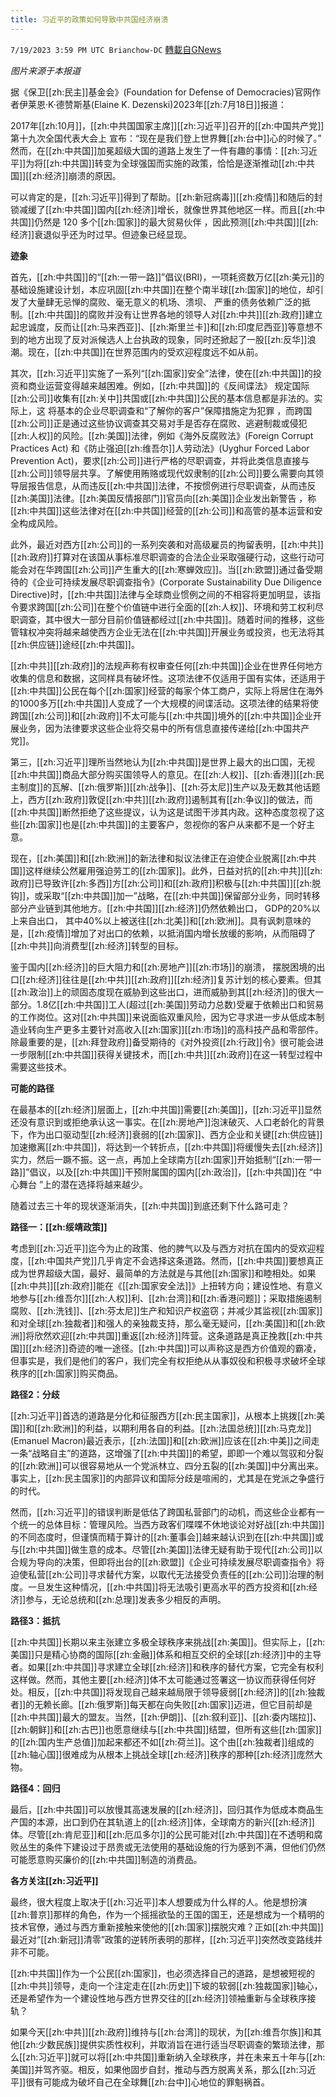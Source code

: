 ```yaml
---
title: 习近平的政策如何导致中共国经济崩溃
---
```

`7/19/2023 3:59 PM UTC Brianchow-DC` [轉載自GNews](https://gnews.org/articles/1472338)

*图片来源于本报道*

据《保卫[[zh:民主]]基金会》(Foundation for Defense of Democracies)官网作者伊莱恩·K·德赞斯基(Elaine K. Dezenski)2023年[[zh:7月18日]]报道：

2017年[[zh:10月]]，[[zh:中共国国家主席]][[zh:习近平]]召开的[[zh:中国共产党]]第十九次全国代表大会上 宣布：“现在是我们登上世界舞[[zh:台中]]心的时候了。” 然而，在[[zh:中共国]]加冕超级大国的道路上发生了一件有趣的事情：[[zh:习近平]]为将[[zh:中共国]]转变为全球强国而实施的政策，恰恰是逐渐推动[[zh:中共国]][[zh:经济]]崩溃的原因。

可以肯定的是，[[zh:习近平]]得到了帮助。[[zh:新冠病毒]][[zh:疫情]]和随后的封锁减缓了[[zh:中共国]]国内[[zh:经济]]增长，就像世界其他地区一样。而且[[zh:中共国]]仍然是 120 多个[[zh:国家]]的最大贸易伙伴 ，因此预测[[zh:中共国]][[zh:经济]]衰退似乎还为时过早。但迹象已经显现。

**迹象**

首先，[[zh:中共国]]的“[[zh:一带一路]]”倡议(BRI)，一项耗资数万亿[[zh:美元]]的基础设施建设计划，本应巩固[[zh:中共国]]在整个南半球[[zh:国家]]的地位，却引发了大量肆无忌惮的腐败、毫无意义的机场、溃坝、 严重的债务依赖广泛的抵制。[[zh:中共国]]的腐败并没有让世界各地的领导人对[[zh:中共]][[zh:政府]]建立起忠诚度，反而让[[zh:马来西亚]]、[[zh:斯里兰卡]]和[[zh:印度尼西亚]]等意想不到的地方出现了反对派候选人上台执政的现象，同时还掀起了一股[[zh:反华]]浪潮。现在，[[zh:中共国]]在世界范围内的受欢迎程度远不如从前。

其次，[[zh:习近平]]实施了一系列“[[zh:国家]]安全”法律，使在[[zh:中共国]]的投资和商业运营变得越来越困难。例如，[[zh:中共国]]的《反间谍法》 规定国际[[zh:公司]]收集有[[zh:关中]]共国或[[zh:中共国]]公民的基本信息都是非法的。实际上，这 将基本的企业尽职调查和“了解你的客户”保障措施定为犯罪 ，而跨国[[zh:公司]]正是通过这些协议调查其交易对手是否存在腐败、逃避制裁或侵犯[[zh:人权]]的风险。[[zh:美国]]法律，例如《海外反腐败法》(Foreign Corrupt Practices Act) 和《防止强迫[[zh:维吾尔]]人劳动法》(Uyghur Forced Labor Prevention Act)，要求[[zh:公司]]进行严格的尽职调查，并将此类信息直接与[[zh:公司]]领导层共享。了解使用贿赂或现代奴隶制的[[zh:公司]]要么需要向其领导层报告信息，从而违反[[zh:中共国]]法律，不按惯例进行尽职调查，从而违反[[zh:美国]]法律。[[zh:美国反情报部门]]官员向[[zh:美国]]企业发出新警告 ，称[[zh:中共国]]这些法律对在[[zh:中共国]]经营的[[zh:公司]]和高管的基本运营和安全构成风险。

此外，最近对西方[[zh:公司]]的一系列突袭和对高级雇员的拘留表明，[[zh:中共]][[zh:政府]]打算对在该国从事标准尽职调查的合法企业采取强硬行动，这些行动可能会对在华跨国[[zh:公司]]产生重大的[[zh:寒蝉效应]]。当[[zh:欧盟]]通过备受期待的《企业可持续发展尽职调查指令》(Corporate Sustainability Due Diligence Directive)时，[[zh:中共国]]法律与全球商业惯例之间的不相容将更加明显，该指令要求跨国[[zh:公司]]在整个价值链中进行全面的[[zh:人权]]、环境和劳工权利尽职调查，其中很大一部分目前价值链都经过[[zh:中共国]]。随着时间的推移，这些管辖权冲突将越来越使西方企业无法在[[zh:中共国]]开展业务或投资，也无法将其[[zh:供应链]]途经[[zh:中共国]]。

[[zh:中共]][[zh:政府]]的法规声称有权审查任何[[zh:中共国]]企业在世界任何地方收集的信息和数据，这同样具有破坏性。这项法律不仅适用于国有实体，还适用于[[zh:中共国]]公民在每个[[zh:国家]]经营的每家个体工商户，实际上将居住在海外的1000多万[[zh:中共国]]人变成了一个大规模的间谍活动。这项法律的结果将使跨国[[zh:公司]]和[[zh:政府]]不太可能与[[zh:中共国]]境外的[[zh:中共国]]企业开展业务，因为法律要求这些企业将交易中的所有信息直接传递给[[zh:中国共产党]]。

第三，[[zh:习近平]]理所当然地认为[[zh:中共国]]是世界上最大的出口国，无视[[zh:中共国]]商品大部分购买国领导人的意见。在[[zh:人权]]、[[zh:香港]][[zh:民主制度]]的瓦解、[[zh:俄罗斯]][[zh:战争]]、[[zh:芬太尼]]生产以及无数其他话题上，西方[[zh:政府]]敦促[[zh:中共]][[zh:政府]]遏制其有[[zh:争议]]的做法，而[[zh:中共国]]断然拒绝了这些提议，认为这是试图干涉其内政。这种态度忽视了这些[[zh:国家]]也是[[zh:中共国]]的主要客户，忽视你的客户从来都不是一个好主意。

现在，[[zh:美国]]和[[zh:欧洲]]的新法律和拟议法律正在迫使企业脱离[[zh:中共国]]这样继续公然雇用强迫劳工的[[zh:国家]]。此外，日益对抗的[[zh:中共]][[zh:政府]]已导致许[[zh:多西]]方[[zh:公司]]和[[zh:政府]]积极与[[zh:中共国]][[zh:脱钩]]，或采取“[[zh:中共国]]加一”战略，在[[zh:中共国]]保留部分业务，同时转移部分产业链到其他地方。[[zh:中共国]][[zh:经济]]仍然依赖出口，  GDP的20%以上来自出口， 其中40%以上被送往[[zh:北美]]和[[zh:欧洲]]。具有讽刺意味的是，[[zh:疫情]]增加了对出口的依赖，以抵消国内增长放缓的影响，从而阻碍了[[zh:中共]]向消费型[[zh:经济]]转型的目标。

鉴于国内[[zh:经济]]的巨大阻力和[[zh:房地产]][[zh:市场]]的崩溃， 摆脱困境的出口[[zh:经济]]往往是[[zh:中共]][[zh:政府]][[zh:经济]]复苏计划的核心要素。但其[[zh:政治]]上的顽固态度现在威胁到这些出口，进而威胁到其[[zh:经济]]的很大一部分。1.8亿[[zh:中共国]]工人(超过[[zh:美国]]劳动力总数)受雇于依赖出口和贸易的工作岗位。这对[[zh:中共国]]来说面临双重风险，因为它寻求进一步从低成本制造业转向生产更多主要针对高收入[[zh:国家]][[zh:市场]]的高科技产品和零部件。除最重要的是，[[zh:拜登政府]]备受期待的《对外投资[[zh:行政]]令》很可能会进一步限制[[zh:中共国]]获得关键技术，而[[zh:中共]][[zh:政府]]在这一转型过程中需要这些技术。

**可能的路径**

在最基本的[[zh:经济]]层面上，[[zh:中共国]]需要[[zh:美国]]，[[zh:习近平]]显然还没有意识到或拒绝承认这一事实。在[[zh:房地产]]泡沫破灭、人口老龄化的背景下，作为出口驱动型[[zh:经济]]衰弱的[[zh:国家]]、西方企业和关键[[zh:供应链]]加速撤离[[zh:中共国]]，将达到一个转折点，[[zh:中共国]]将缓慢失去[[zh:经济]]实力，然后一蹶不振。这一点，再加上全球南方[[zh:国家]]开始抵制“[[zh:一带一路]]”倡议，以及[[zh:中共国]]干预附属国的国内[[zh:政治]]，[[zh:中共国]]在 “中心舞台 ”上的潜在选择将越来越少。

随着过去三十年的现状逐渐消失，[[zh:中共国]]到底还剩下什么路可走？

**路径一：[[zh:绥靖政策]]**

考虑到[[zh:习近平]]迄今为止的政策、他的脾气以及与西方对抗在国内的受欢迎程度，[[zh:中国共产党]]几乎肯定不会选择这条道路。然而，[[zh:中共国]]要想真正成为世界超级大国，最好、最简单的方法就是与其他[[zh:国家]]和睦相处。如果[[zh:中共]][[zh:政府]]能在《[[zh:国家安全法]]》上扭转方向；建设性地、有意义地参与[[zh:维吾尔]][[zh:人权]]利、[[zh:台湾]]和[[zh:香港问题]]；采取措施遏制腐败、[[zh:洗钱]]、[[zh:芬太尼]]生产和知识产权盗窃；并减少其监视[[zh:国家]]和对全球[[zh:独裁者]]和强人的亲独裁支持，那么毫无疑问，[[zh:美国]]和[[zh:欧洲]]将欣然欢迎[[zh:中共国]]重返[[zh:经济]]阵营。这条道路是真正挽救[[zh:中共国]][[zh:经济]]奇迹的唯一途径。[[zh:中共国]]可以声称这是西方价值观的霸凌，但事实是，我们是他们的客户，我们完全有权拒绝从从事奴役和积极寻求破坏全球秩序的[[zh:国家]]购买商品。

**路径2：分歧**

[[zh:习近平]]首选的道路是分化和征服西方[[zh:民主国家]]，从根本上挑拨[[zh:美国]]和[[zh:欧洲]]的利益，以期利用各自的利益。[[zh:法国总统]][[zh:马克龙]] (Emanuel Macron)最近表示，[[zh:法国]]和[[zh:欧洲]]应该在[[zh:中美]]之间走一条“战略自主”的道路，这增强了[[zh:中共国]]的希望，即即一个难以驾驭和分裂的[[zh:欧洲]]可以很容易地从一个党派林立、四分五裂的[[zh:美国]]中分离出来。事实上，[[zh:民主国家]]的内部异议和国际分歧是喧闹的，尤其是在党派之争盛行的时代。

然而，[[zh:习近平]]的错误判断是低估了跨国私营部门的动机，而这些企业都有一个统一的总体目标：管理风险。当西方政客们喋喋不休地谈论对好战[[zh:中共国]]的不同态度时，但谨慎而精于算计的[[zh:董事会]]越来越认识到在[[zh:中共国]]或与[[zh:中共国]]做生意的成本。尽管[[zh:美国]]法律无疑有助于现代[[zh:公司]]以合规为导向的决策，但即将出台的[[zh:欧盟]]《企业可持续发展尽职调查指令》将迫使私营[[zh:公司]]寻求替代方案，以取代无法接受负责任的[[zh:公司]]治理的制度。一旦发生这种情况，[[zh:中共国]]将无法吸引更高水平的西方投资和[[zh:经济]]参与，无论总统和[[zh:总理]]发表多少相反的声明。

**路径3：抵抗**

[[zh:中共国]]长期以来主张建立多极全球秩序来挑战[[zh:美国]]。但实际上，[[zh:美国]]只是精心协商的国际[[zh:金融]]体系和相互交织的全球[[zh:经济]]中的主导者。如果[[zh:中共国]]寻求建立全球[[zh:经济]]和秩序的替代方案，它完全有权利这样做。然而，其他主要[[zh:经济]]体不太可能通过签署这一协议而获得任何好处。相反，[[zh:中共国]]将发现自己越来越局限于领导疲弱[[zh:经济]]的[[zh:独裁者]]的无赖长廊。[[zh:俄罗斯]]每天都在向失败[[zh:国家]]迈进，但它目前却是[[zh:中共国]]最大的盟友。当然，[[zh:伊朗]]、[[zh:叙利亚]]、[[zh:委内瑞拉]]、[[zh:朝鲜]]和[[zh:古巴]]也愿意继续与[[zh:中共国]]结盟，但所有这些[[zh:国家]]的[[zh:国内生产总值]]加起来都还不如[[zh:荷兰]]。这个由[[zh:独裁者]]组成的[[zh:轴心国]]很难成为从根本上挑战全球[[zh:经济]]秩序的那种[[zh:经济]]庞然大物。

**路径4：回归**

最后，[[zh:中共国]]可以放慢其高速发展的[[zh:经济]]，回归其作为低成本商品生产国的本源，出口到仍在其轨道上的[[zh:经济]]体，全球南方的新兴[[zh:经济]]体。尽管[[zh:肯尼亚]]和[[zh:厄瓜多尔]]的公民可能对[[zh:中共国]]在不透明和腐败丛生的条件下建设过于昂贵或无法使用的基础设施的行为感到不满，但他们仍然可能愿意购买廉价的[[zh:中共国]]制造的消费品。

**各方关注[[zh:习近平]]**

最终，很大程度上取决于[[zh:习近平]]本人想要成为什么样的人。他是想扮演[[zh:普京]]那样的角色，作为一个摇摇欲坠的王国的国王，还是想成为一个精明的技术官僚，通过与西方重新接触来使他的[[zh:国家]]摆脱灾难？正如[[zh:中共国]]最近对“[[zh:新冠]]清零”政策的逆转所表明的那样，[[zh:习近平]]突然改变路线并非不可能。

[[zh:中共国]]作为一个公民[[zh:国家]]，也必须选择自己的道路，是想被短视的[[zh:中共]]领导，走向一个注定走在[[zh:历史]]下坡的软弱[[zh:独裁国家]]轴心，还是希望作为一个建设性地与西方世界交往的[[zh:经济]]领袖重新与全球秩序接轨？

如果今天[[zh:中共]][[zh:政府]]维持与[[zh:台湾]]的现状，为[[zh:维吾尔族]]和其他[[zh:少数民族]]提供实质性权利，并取消旨在进行适当尽职调查的繁琐法律，那么[[zh:习近平]]就可以将[[zh:中共国]]重新纳入全球秩序，并在未来五十年与[[zh:美国]]并驾齐驱。相反，如果他固步自封，推动与西方脱离关系，那么[[zh:习近平]]很有可能成为破坏自己在全球舞[[zh:台中]]心地位的罪魁祸首。
